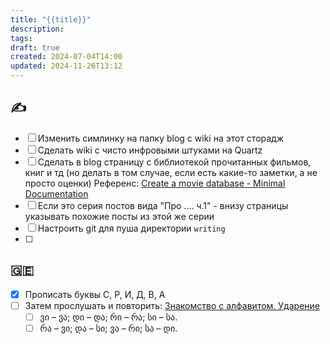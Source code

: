 ```yaml
---
title: "{{title}}"
description: 
tags: 
draft: true
created: 2024-07-04T14:00
updated: 2024-11-26T13:12
---
```

## ✍
- [ ] Изменить симлинку на папку blog с wiki на этот сторадж
- [ ] Сделать wiki с чисто инфровыми штуками на Quartz
- [ ] Сделать в blog страницу с библиотекой прочитанных фильмов, книг и тд (но делать в том случае, если есть какие-то заметки, а не просто оценки)
      Референс: [Create a movie database - Minimal Documentation](https://minimal.guide/guides/movie-database)
- [ ] Если это серия постов вида "Про .... ч.1" - внизу страницы указывать похожие посты из этой же серии
- [ ] Настроить git для пуша директории `writing`
- [ ] 
## 🇬‍🇪
- [x] Прописать буквы С, Р, И, Д, В, А
- [ ] Затем прослушать и повторить: 
      [Знакомство с алфавитом. Ударение](https://geolang.ru/lessons/1)
	- [ ] ვი – ვა; დი – და; რი – რა; სი – სა.
	- [ ] რა – ვი; და – სი; ვა – რი; სა – დი.

